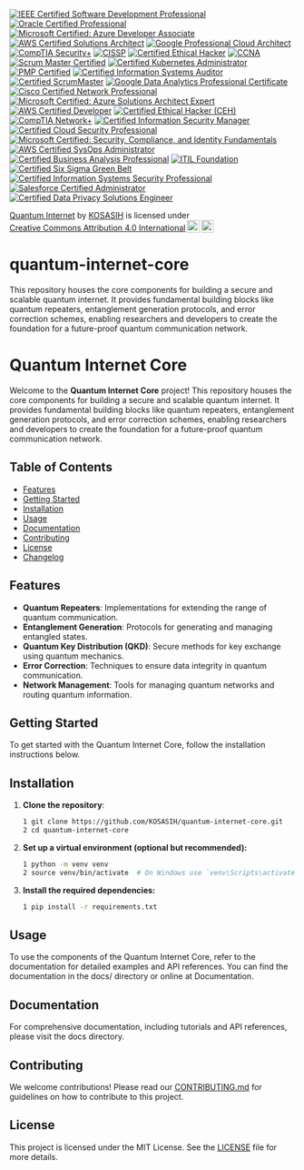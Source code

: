 [![IEEE Certified Software Development Professional](https://img.shields.io/badge/IEEE%20Certified%20Software%20Development%20Professional-0072B1?style=for-the-badge&logo=ieee&logoColor=white)](https://www.ieee.org/)
[![Oracle Certified Professional](https://img.shields.io/badge/Oracle%20Certified%20Professional%20Java%20SE%2011%20Developer-f80000?style=for-the-badge&logo=oracle&logoColor=white)](https://education.oracle.com/java-se-11-developer/pexam_1Z0-819)
[![Microsoft Certified: Azure Developer Associate](https://img.shields.io/badge/Microsoft%20Certified%20Azure%20Developer%20Associate-0078D4?style=for-the-badge&logo=microsoft&logoColor=white)](https://docs.microsoft.com/en-us/learn/certifications/azure-developer/)
[![AWS Certified Solutions Architect](https://img.shields.io/badge/AWS%20Certified%20Solutions%20Architect%20Associate-FF9900?style=for-the-badge&logo=amazonaws&logoColor=white)](https://aws.amazon.com/certification/certified-solutions-architect-associate/)
[![Google Professional Cloud Architect](https://img.shields.io/badge/Google%20Professional%20Cloud%20Architect-4285F4?style=for-the-badge&logo=google-cloud&logoColor=white)](https://cloud.google.com/certification/cloud-architect)
[![CompTIA Security+](https://img.shields.io/badge/CompTIA%20Security%2B-FF0000?style=for-the-badge&logo=comptia&logoColor=white)](https://www.comptia.org/certifications/security)
[![CISSP](https://img.shields.io/badge/CISSP%20Certified%20Information%20Systems%20Security%20Professional-8A2BE2?style=for-the-badge&logo=isc2&logoColor=white)](https://www.isc2.org/certifications/CISSP)
[![Certified Ethical Hacker](https://img.shields.io/badge/CEH%20Certified%20Ethical%20Hacker-00BFFF?style=for-the-badge&logo=ec-council&logoColor=white)](https://www.eccouncil.org/programs/certified-ethical-hacker-ceh/)
[![CCNA](https://img.shields.io/badge/Cisco%20CCNA-1BA0D8?style=for-the-badge&logo=cisco&logoColor=white)](https://www.cisco.com/c/en/us/training-events/training-certifications/certifications/associate/ccna.html)
[![Scrum Master Certified](https://img.shields.io/badge/Scrum%20Master%20Certified-1C6D9A?style=for-the-badge&logo=scrum&logoColor=white)](https://www.scrumstudy.com/certification/scrum-master-certification)
[![Certified Kubernetes Administrator](https://img.shields.io/badge/Certified%20Kubernetes%20Administrator-326CE5?style=for-the-badge&logo=kubernetes&logoColor=white)](https://www.cncf.io/certification/cka/)
[![PMP Certified](https://img.shields.io/badge/PMP%20Certified-6A8EAE?style=for-the-badge&logo=project-management&logoColor=white)](https://www.pmi.org/certifications/project-management-pmp)
[![Certified Information Systems Auditor](https://img.shields.io/badge/CISA-Certified%20Information%20Systems%20Auditor-0072B1?style=for-the-badge&logo=isaca&logoColor=white)](https://www.isaca.org/credentialing/cisa)
[![Certified ScrumMaster](https://img.shields.io/badge/Certified%20ScrumMaster-FFB300?style=for-the-badge&logo=scrum&logoColor=white)](https://www.scrumalliance.org/get-certified/scrum-master-track/certified-scrum-master)
[![Google Data Analytics Professional Certificate](https://img.shields.io/badge/Google%20Data%20Analytics%20Professional%20Certificate-4285F4?style=for-the-badge&logo=google&logoColor=white)](https://www.coursera.org/professional-certificates/google-data-analytics)
[![Cisco Certified Network Professional](https://img.shields.io/badge/Cisco%20Certified%20Network%20Professional-1BA0D8?style=for-the-badge&logo=cisco&logoColor=white)](https://www.cisco.com/c/en/us/training-events/training-certifications/certifications/professional/ccnp.html)
[![Microsoft Certified: Azure Solutions Architect Expert](https://img.shields.io/badge/Microsoft%20Certified%20Azure%20Solutions%20Architect%20Expert-0078D4?style=for-the-badge&logo=microsoft&logoColor=white)](https://docs.microsoft.com/en-us/learn/certifications/azure-solutions-architect/)
[![AWS Certified Developer](https://img.shields.io/badge/AWS%20Certified%20Developer%20Associate-FF9900?style=for-the-badge&logo=amazonaws&logoColor=white)](https://aws.amazon.com/certification/certified-developer-associate/)
[![Certified Ethical Hacker (CEH)](https://img.shields.io/badge/CEH%20Certified%20Ethical%20Hacker-00BFFF?style=for-the-badge&logo=ec-council&logoColor=white)](https://www.eccouncil.org/programs/certified-ethical-hacker-ceh/)
[![CompTIA Network+](https://img.shields.io/badge/CompTIA%20Network%2B-FF0000?style=for-the-badge&logo=comptia&logoColor=white)](https://www.comptia.org/certifications/network)
[![Certified Information Security Manager](https://img.shields.io/badge/CISM-Certified%20Information%20Security%20Manager-0072B1?style=for-the-badge&logo=isaca&logoColor=white)](https://www.isaca.org/credentialing/cism)
[![Certified Cloud Security Professional](https://img.shields.io/badge/CCSP-Certified%20Cloud%20Security%20Professional-8A2BE2?style=for-the-badge&logo=isc2&logoColor=white)](https://www.isc2.org/certifications/ccsp)
[![Microsoft Certified: Security, Compliance, and Identity Fundamentals](https://img.shields.io/badge/Microsoft%20Certified%20Security%2C%20Compliance%2C%20and%20Identity%20Fundamentals-0078D4?style=for-the-badge&logo=microsoft&logoColor=white)](https://docs.microsoft.com/en-us/learn/certifications/security-compliance-identity-fundamentals/)
[![AWS Certified SysOps Administrator](https://img.shields.io/badge/AWS%20Certified%20SysOps%20Administrator%20Associate-FF9900?style=for-the-badge&logo=amazonaws&logoColor=white)](https://aws.amazon.com/certification/certified-sysops-administrator-associate/)
[![Certified Business Analysis Professional](https://img.shields.io/badge/CBAP-Certified%20Business%20Analysis%20Professional-0072B1?style=for-the-badge&logo=iba&logoColor=white)](https://www.iiba.org/certification/cbap/)
[![ITIL Foundation](https://img.shields.io/badge/ITIL%20Foundation-5B9BD5?style=for-the-badge&logo=itil&logoColor=white)](https://www.axelos.com/certifications/itil)
[![Certified Six Sigma Green Belt](https://img.shields.io/badge/Certified%20Six%20Sigma%20Green%20Belt-4B8BBE?style=for-the-badge&logo=lean-six-sigma&logoColor=white)](https://www.asq.org/cert/six-sigma-green-belt)
[![Certified Information Systems Security Professional](https://img.shields.io/badge/CISSP%20Certified%20Information%20Systems%20Security%20Professional-8A2BE2?style=for-the-badge&logo=isc2&logoColor=white)](https://www.isc2.org/certifications/CISSP)
[![Salesforce Certified Administrator](https://img.shields.io/badge/Salesforce%20Certified%20Administrator-00A1E0?style=for-the-badge&logo=salesforce&logoColor=white)](https://trailhead.salesforce.com/credentials/administrator)
[![Certified Data Privacy Solutions Engineer](https://img.shields.io/badge/CDPSE-Certified%20Data%20Privacy%20Solutions%20Engineer-0072B1?style=for-the-badge&logo=isaca&logoColor=white)](https://www.isaca.org/credentialing/cdpe)

<p xmlns:cc="http://creativecommons.org/ns#" xmlns:dct="http://purl.org/dc/terms/"><a property="dct:title" rel="cc:attributionURL" href="https://github.com/KOSASIH/quantum-internet-core">Quantum Internet</a> by <a rel="cc:attributionURL dct:creator" property="cc:attributionName" href="https://www.linkedin.com/in/kosasih-81b46b5a">KOSASIH</a> is licensed under <a href="https://creativecommons.org/licenses/by/4.0/?ref=chooser-v1" target="_blank" rel="license noopener noreferrer" style="display:inline-block;">Creative Commons Attribution 4.0 International<img style="height:22px!important;margin-left:3px;vertical-align:text-bottom;" src="https://mirrors.creativecommons.org/presskit/icons/cc.svg?ref=chooser-v1" alt=""><img style="height:22px!important;margin-left:3px;vertical-align:text-bottom;" src="https://mirrors.creativecommons.org/presskit/icons/by.svg?ref=chooser-v1" alt=""></a></p>

# quantum-internet-core
This repository houses the core components for building a secure and scalable quantum internet. It provides fundamental building blocks like quantum repeaters, entanglement generation protocols, and error correction schemes, enabling researchers and developers to create the foundation for a future-proof quantum communication network.

# Quantum Internet Core

Welcome to the **Quantum Internet Core** project! This repository houses the core components for building a secure and scalable quantum internet. It provides fundamental building blocks like quantum repeaters, entanglement generation protocols, and error correction schemes, enabling researchers and developers to create the foundation for a future-proof quantum communication network.

## Table of Contents

- [Features](#features)
- [Getting Started](#getting-started)
- [Installation](#installation)
- [Usage](#usage)
- [Documentation](#documentation)
- [Contributing](#contributing)
- [License](#license)
- [Changelog](#changelog)

## Features

- **Quantum Repeaters**: Implementations for extending the range of quantum communication.
- **Entanglement Generation**: Protocols for generating and managing entangled states.
- **Quantum Key Distribution (QKD)**: Secure methods for key exchange using quantum mechanics.
- **Error Correction**: Techniques to ensure data integrity in quantum communication.
- **Network Management**: Tools for managing quantum networks and routing quantum information.

## Getting Started

To get started with the Quantum Internet Core, follow the installation instructions below.

## Installation

1. **Clone the repository**:
   ```bash
   1 git clone https://github.com/KOSASIH/quantum-internet-core.git
   2 cd quantum-internet-core
   ```

2. **Set up a virtual environment (optional but recommended):**

   ```bash
   1 python -m venv venv
   2 source venv/bin/activate  # On Windows use `venv\Scripts\activate`
   ```

3. **Install the required dependencies:**

   ```bash
   1 pip install -r requirements.txt
   ```
   
## Usage
To use the components of the Quantum Internet Core, refer to the documentation for detailed examples and API references. You can find the documentation in the docs/ directory or online at Documentation.

## Documentation
For comprehensive documentation, including tutorials and API references, please visit the docs directory.

## Contributing
We welcome contributions! Please read our [CONTRIBUTING.md](CONTRIBUTING.md) for guidelines on how to contribute to this project.

## License
This project is licensed under the MIT License. See the [LICENSE](LICENSE) file for more details.
